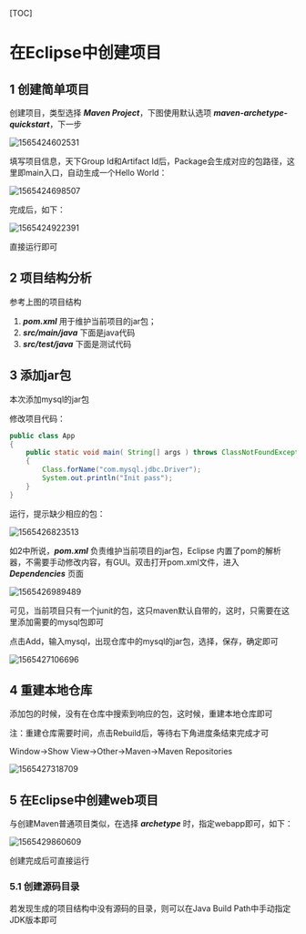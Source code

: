[TOC]

# 在Eclipse中创建项目

## 1 创建简单项目

创建项目，类型选择 ***Maven Project***，下图使用默认选项 ***maven-archetype-quickstart***，下一步

![1565424602531](1565424602531.png)

填写项目信息，天下Group Id和Artifact Id后，Package会生成对应的包路径，这里即main入口，自动生成一个Hello World：

![1565424698507](1565424698507.png)

完成后，如下：

![1565424922391](1565424922391.png)

直接运行即可

## 2 项目结构分析

参考上图的项目结构

1. ***pom.xml*** 用于维护当前项目的jar包；
2. ***src/main/java*** 下面是java代码
3. ***src/test/java*** 下面是测试代码

## 3 添加jar包

本次添加mysql的jar包

修改项目代码：

```java
public class App 
{
    public static void main( String[] args ) throws ClassNotFoundException
    {
        Class.forName("com.mysql.jdbc.Driver");
        System.out.println("Init pass");
    }
}
```

运行，提示缺少相应的包：

![1565426823513](1565426823513.png)

如2中所说，***pom.xml*** 负责维护当前项目的jar包，Eclipse 内置了pom的解析器，不需要手动修改内容，有GUI。双击打开pom.xml文件，进入 ***Dependencies*** 页面

![1565426989489](1565426989489.png)

可见，当前项目只有一个junit的包，这只maven默认自带的，这时，只需要在这里添加需要的mysql包即可

点击Add，输入mysql，出现仓库中的mysql的jar包，选择，保存，确定即可

![1565427106696](1565427106696.png)

## 4 重建本地仓库

添加包的时候，没有在仓库中搜索到响应的包，这时候，重建本地仓库即可

注：重建仓库需要时间，点击Rebuild后，等待右下角进度条结束完成才可

Window->Show View->Other->Maven->Maven Repositories

![1565427318709](1565427318709.png)

## 5 在Eclipse中创建web项目

与创建Maven普通项目类似，在选择 ***archetype*** 时，指定webapp即可，如下：

![1565429860609](1565429860609.png)

创建完成后可直接运行

### 5.1 创建源码目录

若发现生成的项目结构中没有源码的目录，则可以在Java Build Path中手动指定JDK版本即可

